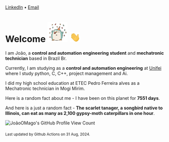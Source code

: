 [LinkedIn](https://www.linkedin.com/in/joão-pedro-gozzoli-b95641301/) &bull;
[Email](joaopedrogozzoli@gmail.com)

# Welcome <img src="happy.gif" height="64px" /> <img src="wave.gif" height="32px" />

I am João, a  **control and automation engineering student** and **mechatronic technician** based in Brazil Br.

Currently, I am studying as a **control and automation engineering** at [Unifei](https://unifei.edu.br) where I study python, C, C++, project management and Ai.

I did my high school education at ETEC Pedro Ferreira alves as a Mechatronic technician in Mogi Mirim.

Here is a random fact about me - I have been on this planet for **7551 days**.

And here is a just a random fact -  **The scarlet tanager, a songbird native to Illinois, can eat as many as 2,100 gypsy-moth caterpillars in one hour**.

![JoãoOMago's GitHub Profile View Count](https://komarev.com/ghpvc/?username=JoaoOMago)

<sub>Last updated by Github Actions on 31 Aug, 2024.</sub>
